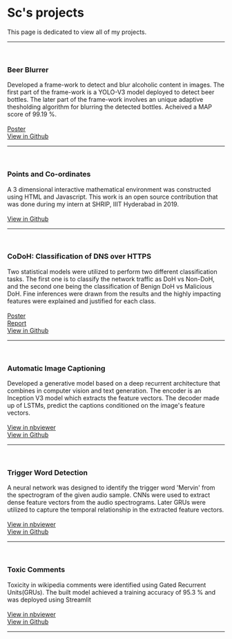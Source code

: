 # Sc's projects

This page is dedicated to view all of my projects.

***

<br>

### Beer Blurrer
Developed a frame-work to detect and blur alcoholic content in images. The first part of the frame-work is a YOLO-V3 model deployed to detect beer bottles. The later part of the frame-work involves an unique adaptive thesholding algorithm for blurring the detected bottles. Acheived a MAP score of 99.19 %. <br> <br> 
<a href="https://raw.githubusercontent.com/siddarth-c/Digital-Image-Processing/main/Poster.png" target="_blank">Poster</a> <br>
<a href="https://github.com/siddarth-c/Digital-Image-Processing" target="_blank">View in Github</a> <br>

***

<br>

### Points and Co-ordinates
A 3 dimensional interactive mathematical environment was constructed using HTML and Javascript. This work is an open source contribution that was done during my intern at SHRIP, IIIT Hyderabad in 2019. <br><br> 
<a href="https://github.com/siddarth-c/iiith-computer-graphics" target="_blank">View in Github</a> <br>

***

<br>

### CoDoH: Classification of DNS over HTTPS
Two statistical models were utilized to perform two different classification tasks. The first one is to classify the network traffic as DoH vs Non-DoH, and the second one being the classification of Benign DoH vs Malicious DoH. Fine inferences were drawn from the results and the highly impacting features were explained and justified for each class. <br> <br> 
<a href="https://raw.githubusercontent.com/siddarth-c/CoDoH/main/Poster.png" target="_blank">Poster</a> <br>
<a href="https://github.com/siddarth-c/CoDoH/blob/main/Report.pdf" target="_blank">Report</a> <br>
<a href="https://github.com/siddarth-c/CoDoH" target="_blank">View in Github</a> <br>

***

<br>

### Automatic Image Captioning
Developed a generative model based on a deep recurrent architecture that combines in computer vision and text generation. The encoder is an Inception V3 model which extracts the feature vectors. The decoder made up of LSTMs, predict the captions conditioned on the image's feature vectors. <br> <br> 
<a href="https://nbviewer.jupyter.org/github/siddarth-c/MachineLearning/blob/master/NLP/Image%20Captioning/Image%20captioning%20Train.ipynb" target="_blank">View in nbviewer</a> <br>
<a href="https://github.com/siddarth-c/MachineLearning/tree/master/NLP/Image%20Captioning" target="_blank">View in Github</a> <br>

***

<br>

### Trigger Word Detection
A neural network was designed to identify the trigger word 'Mervin' from the spectrogram of the given audio sample. CNNs were used to extract dense feature vectors from the audio spectrograms. Later GRUs were utilized to capture the temporal relationship in the extracted feature vectors. <br> <br> 
<a href="https://nbviewer.jupyter.org/github/siddarth-c/MachineLearning/blob/master/NLP/TriggerWordDetection/TWD%20Part%202.ipynb" target="_blank">View in nbviewer</a> <br>
<a href="https://github.com/siddarth-c/MachineLearning/tree/master/NLP/TriggerWordDetection" target="_blank">View in Github</a> <br>

***

<br>

### Toxic Comments
Toxicity in wikipedia comments were identified using Gated Recurrent Units(GRUs). The built model achieved a training accuracy of 95.3 % and was deployed using Streamlit<br> <br> 
<a href="https://nbviewer.jupyter.org/github/siddarth-c/MachineLearning/blob/master/NLP/ToxicComments/ToxicComments%20Train.ipynb" target="_blank">View in nbviewer</a> <br>
<a href="https://github.com/siddarth-c/MachineLearning/tree/master/NLP/ToxicComments" target="_blank">View in Github</a> <br>

***
